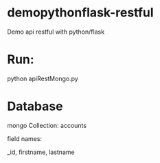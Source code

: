 # demopythonflask-restful

Demo api restful with python/flask


# Run:

python apiRestMongo.py


# Database

mongo Collection: accounts

field names:

_id, 
firstname,
lastname

